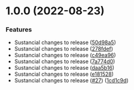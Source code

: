 # 1.0.0 (2022-08-23)


### Features

* Sustancial changes to release ([50d98a5](https://github.com/pxp9/weather_bot_rust/commit/50d98a5c157c23a80418ccd5da17ac05e4824358))
* Sustancial changes to release ([278fdef](https://github.com/pxp9/weather_bot_rust/commit/278fdef0c1de98569fe5f9f381bafd12a25932aa))
* Sustancial changes to release ([c49ea96](https://github.com/pxp9/weather_bot_rust/commit/c49ea96478c92b9db8cd7cc871289beb1cd7cb5b))
* Sustancial changes to release ([7a774d0](https://github.com/pxp9/weather_bot_rust/commit/7a774d07f02a7b1f6e4f118961b724a08ee6492f))
* Sustancial changes to release ([daa5b16](https://github.com/pxp9/weather_bot_rust/commit/daa5b16742d6eb1e92399701310dc25463a3cb4e))
* Sustancial changes to release ([e181528](https://github.com/pxp9/weather_bot_rust/commit/e1815286b4e1a27c328834a96489b132fbb64b2c))
* Sustancial changes to release ([#27](https://github.com/pxp9/weather_bot_rust/issues/27)) ([1cd1c9d](https://github.com/pxp9/weather_bot_rust/commit/1cd1c9d2a0edc8fb2fca892e8351aea1ac7d4d98))
